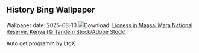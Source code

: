 ## History Bing Wallpaper
Wallpaper date: 2025-08-10
![](https://www.bing.com/th?id=OHR.LionessKenya_EN-GB9427782960_UHD.jpg&w=1000)Download: [Lioness in Maasai Mara National Reserve, Kenya (© Tandem Stock/Adobe Stock)](https://www.bing.com/th?id=OHR.LionessKenya_EN-GB9427782960_UHD.jpg)

Auto get programm by LtgX
